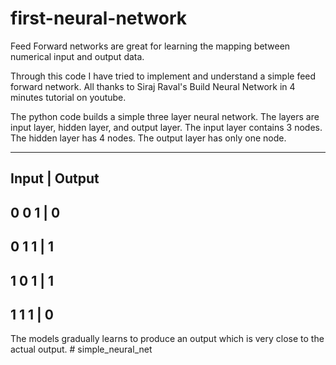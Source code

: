# first-neural-network

Feed Forward networks are great for learning the mapping between numerical input and output data.

Through this code I have tried to implement and understand a simple feed forward network. All thanks to Siraj Raval's Build Neural Network in 4 minutes tutorial on youtube.

The python code builds a simple three layer neural network. The layers are input layer, hidden layer, and output layer.
The input layer contains 3 nodes.
The hidden layer has 4 nodes.
The output layer has only one node.

-----------------------------------------
   Input	|  Output
-----------------------------------------
0            0             1   |    0
-----------------------------------------
0            1             1   |    1
-----------------------------------------
1            0             1   |    1
-----------------------------------------
1            1             1   |    0
-----------------------------------------

The models gradually learns to produce an output which is very close to the actual output. # simple_neural_net

